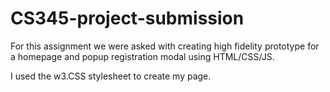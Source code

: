 # CS345-project-submission
For this assignment we were asked with creating high fidelity prototype for a homepage and popup registration modal using HTML/CSS/JS.

I used the w3.CSS stylesheet to create my page.
